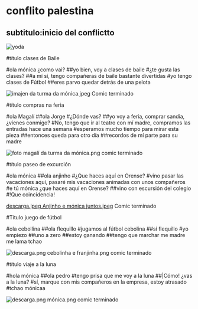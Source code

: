 # conflito palestina
## subtitulo:inicio del conflictto
![yoda](img/descarga.webp)



#título clases de Baile

#ola mónica ¿como vai?
##yo bien, voy a clases de baile
#¿te gusta las clases?
##a mí sí, tengo compañeras de baile bastante divertidas
#yo tengo clases de Fútbol
##eres parvo quedar detrás de una pelota

![imajen da turma da mónica.jpeg](..%2F..%2FDesktop%2Fimajen%20da%20turma%20da%20m%C3%B3nica.jpeg)
Comic terminado



#título compras na feria

#ola Magalí 
##ola Jorge
#¿Dónde vas?
##yo voy a feria, comprar sandia, ¿vienes conmigo?
#No, tengo que ir al teatro con mí madre, compramos las entradas hace una semana
#esperamos mucho tiempo para mirar esta pieza
##entonces queda para otro día
##recordos de mí parte para su madre

![foto magalí da turma da mónica.png](..%2F..%2FDesktop%2Ffoto%20magal%C3%AD%20da%20turma%20da%20m%C3%B3nica.png)
comic terminado



#título paseo de excurción

#ola mónica 
##ola anjinho
#¿Que haces aquí en Orense?
#vino pasar las vacaciones aquí, pasaré mis vacaciones animadas con unos compañeros
#e tú mónica ¿que haces aquí en Orense?
##vino con escursión del colegio
#!Que coincidencia!

[descarga.jpeg Anjinho e mónica juntos.jpeg](..%2F..%2FDesktop%2Fdescarga.jpeg%20Anjinho%20e%20m%C3%B3nica%20juntos.jpeg)
Comic terminado



#Título juego de fútbol

#ola cebollina
##ola flequillo
#jugamos al fútbol cebolina
##sí flequillo 
#yo empiezo
##uno a zero
##estoy ganando
##tengo que marchar me madre me lama
tchao 

![descarga.png cebolinha e franjinha.png](..%2F..%2FDesktop%2Fdescarga.png%20cebolinha%20e%20franjinha.png)
comic terminado


#título viaje a la luna

#hola mónica
##ola pedro
#tengo prisa que me voy a la luna
##|Cómo! ¿vas a la luna?
#sí, marque con mis compañeros en la empresa, estoy atrasado
#tchao mónicaa

![descarga.png mónica.png](..%2F..%2FDesktop%2Fdescarga.png%20m%C3%B3nica.png)
comic terminado 






